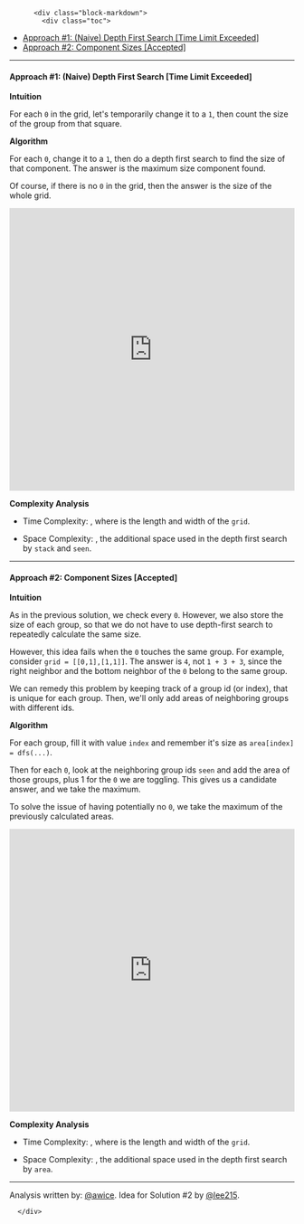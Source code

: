 <div class="article-body">
        
          <div class="block-markdown">
            <div class="toc">
<ul>
<li><a href="#approach-1-naive-depth-first-search-time-limit-exceeded">Approach #1: (Naive) Depth First Search [Time Limit Exceeded]</a></li>
<li><a href="#approach-2-component-sizes-accepted">Approach #2: Component Sizes [Accepted]</a></li>
</ul>
</div>
<hr>
<h4 id="approach-1-naive-depth-first-search-time-limit-exceeded">Approach #1: (Naive) Depth First Search [Time Limit Exceeded]</h4>
<p><strong>Intuition</strong></p>
<p>For each <code>0</code> in the grid, let's temporarily change it to a <code>1</code>, then count the size of the group from that square.</p>
<p><strong>Algorithm</strong></p>
<p>For each <code>0</code>, change it to a <code>1</code>, then do a depth first search to find the size of that component.  The answer is the maximum size component found.</p>
<p>Of course, if there is no <code>0</code> in the grid, then the answer is the size of the whole grid.</p>
<iframe src="https://leetcode.com/playground/T2PdhCGT/shared" frameborder="0" width="100%" height="500" name="T2PdhCGT"></iframe>

<p><strong>Complexity Analysis</strong></p>
<ul>
<li>
<p>Time Complexity:  <script type="math/tex; mode=display">O(N^4)</script>, where <script type="math/tex; mode=display">N</script> is the length and width of the <code>grid</code>.</p>
</li>
<li>
<p>Space Complexity: <script type="math/tex; mode=display">O(N^2)</script>, the additional space used in the depth first search by <code>stack</code> and <code>seen</code>.</p>
</li>
</ul>
<hr>
<h4 id="approach-2-component-sizes-accepted">Approach #2: Component Sizes [Accepted]</h4>
<p><strong>Intuition</strong></p>
<p>As in the previous solution, we check every <code>0</code>.  However, we also store the size of each group, so that we do not have to use depth-first search to repeatedly calculate the same size.</p>
<p>However, this idea fails when the <code>0</code> touches the same group.  For example, consider <code>grid = [[0,1],[1,1]]</code>.  The answer is <code>4</code>, not <code>1 + 3 + 3</code>, since the right neighbor and the bottom neighbor of the <code>0</code> belong to the same group.</p>
<p>We can remedy this problem by keeping track of a group id (or index), that is unique for each group.  Then, we'll only add areas of neighboring groups with different ids.</p>
<p><strong>Algorithm</strong></p>
<p>For each group, fill it with value <code>index</code> and remember it's size as <code>area[index] = dfs(...)</code>.</p>
<p>Then for each <code>0</code>, look at the neighboring group ids <code>seen</code> and add the area of those groups, plus 1 for the <code>0</code> we are toggling.  This gives us a candidate answer, and we take the maximum.</p>
<p>To solve the issue of having potentially no <code>0</code>, we take the maximum of the previously calculated areas.</p>
<iframe src="https://leetcode.com/playground/ZBn4MTj4/shared" frameborder="0" width="100%" height="500" name="ZBn4MTj4"></iframe>

<p><strong>Complexity Analysis</strong></p>
<ul>
<li>
<p>Time Complexity:  <script type="math/tex; mode=display">O(N^2)</script>, where <script type="math/tex; mode=display">N</script> is the length and width of the <code>grid</code>.</p>
</li>
<li>
<p>Space Complexity: <script type="math/tex; mode=display">O(N^2)</script>, the additional space used in the depth first search by <code>area</code>.</p>
</li>
</ul>
<hr>
<p>Analysis written by: <a href="https://leetcode.com/awice">@awice</a>.  Idea for Solution #2 by <a href="https://leetcode.com/lee215">@lee215</a>.</p>
          </div>
        
      </div>